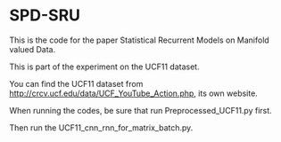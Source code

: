 # SPD-SRU
This is the code for the paper Statistical Recurrent Models on Manifold valued Data.

This is part of the experiment on the UCF11 dataset.

You can find the UCF11 dataset from http://crcv.ucf.edu/data/UCF_YouTube_Action.php, its own website.

When running the codes, be sure that run Preprocessed_UCF11.py first.

Then run the UCF11_cnn_rnn_for_matrix_batch.py.

